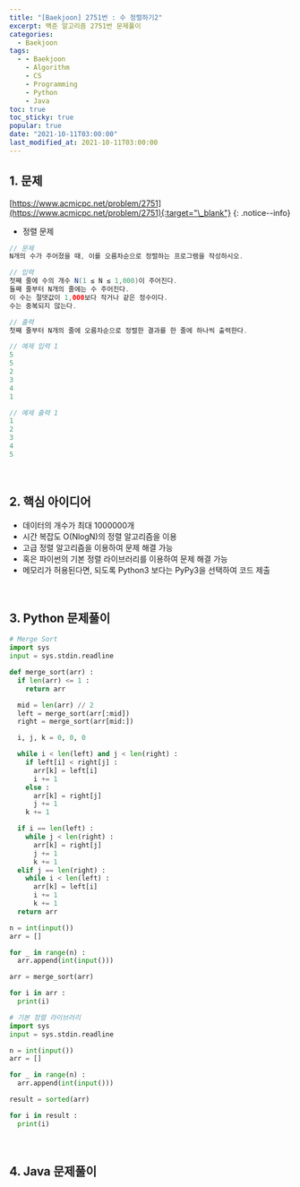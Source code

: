 ```yaml
---
title: "[Baekjoon] 2751번 : 수 정렬하기2"
excerpt: 백준 알고리즘 2751번 문제풀이
categories:
  - Baekjoon
tags:
  - - Baekjoon
    - Algorithm
    - CS
    - Programming
    - Python
    - Java
toc: true
toc_sticky: true
popular: true
date: "2021-10-11T03:00:00"
last_modified_at: 2021-10-11T03:00:00
---
```


## 1. 문제

[https://www.acmicpc.net/problem/2751](https://www.acmicpc.net/problem/2751){:target="\_blank"}
{: .notice--info}

- 정렬 문제

```java
// 문제
N개의 수가 주어졌을 때, 이를 오름차순으로 정렬하는 프로그램을 작성하시오.

// 입력
첫째 줄에 수의 개수 N(1 ≤ N ≤ 1,000)이 주어진다.
둘째 줄부터 N개의 줄에는 수 주어진다.
이 수는 절댓값이 1,000보다 작거나 같은 정수이다.
수는 중복되지 않는다.

// 출력
첫째 줄부터 N개의 줄에 오름차순으로 정렬한 결과를 한 줄에 하나씩 출력한다.

// 예제 입력 1
5
5
2
3
4
1

// 예제 출력 1
1
2
3
4
5
```

<br>

## 2. 핵심 아이디어

- 데이터의 개수가 최대 1000000개
- 시간 복잡도 O(NlogN)의 정렬 알고리즘을 이용
- 고급 정렬 알고리즘을 이용하여 문제 해결 가능
- 혹은 파이썬의 기본 정렬 라이브러리를 이용하여 문제 해결 가능
- 메모리가 허용된다면, 되도록 Python3 보다는 PyPy3을 선택하여 코드 제출

<br>

## 3. Python 문제풀이

```python
# Merge Sort
import sys
input = sys.stdin.readline

def merge_sort(arr) :
  if len(arr) <= 1 :
    return arr

  mid = len(arr) // 2
  left = merge_sort(arr[:mid])
  right = merge_sort(arr[mid:])

  i, j, k = 0, 0, 0

  while i < len(left) and j < len(right) :
    if left[i] < right[j] :
      arr[k] = left[i]
      i += 1
    else :
      arr[k] = right[j]
      j += 1
    k += 1

  if i == len(left) :
    while j < len(right) :
      arr[k] = right[j]
      j += 1
      k += 1
  elif j == len(right) :
    while i < len(left) :
      arr[k] = left[i]
      i += 1
      k += 1
  return arr

n = int(input())
arr = []

for _ in range(n) :
  arr.append(int(input()))

arr = merge_sort(arr)

for i in arr :
  print(i)

# 기본 정렬 라이브러리
import sys
input = sys.stdin.readline

n = int(input())
arr = []

for _ in range(n) :
  arr.append(int(input()))

result = sorted(arr)

for i in result :
  print(i)
```

<br>

## 4. Java 문제풀이

```java

```
